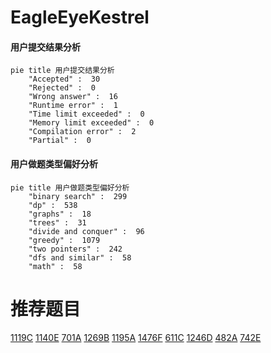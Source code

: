# EagleEyeKestrel

<!-- tabs:start -->



#### **用户提交结果分析**

```mermaid
pie title 用户提交结果分析
    "Accepted" :  30
    "Rejected" :  0
    "Wrong answer" :  16
    "Runtime error" :  1
    "Time limit exceeded" :  0
    "Memory limit exceeded" :  0
    "Compilation error" :  2
    "Partial" :  0
```

#### **用户做题类型偏好分析**

```mermaid
pie title 用户做题类型偏好分析
    "binary search" :  299
    "dp" :  538
    "graphs" :  18
    "trees" :  31
    "divide and conquer" :  96
    "greedy" :  1079
    "two pointers" :  242
    "dfs and similar" :  58
    "math" :  58
```



<!-- tabs:end -->
# 推荐题目
[1119C](https://codeforces.com/contest/1119/problem/C)
[1140E](https://codeforces.com/contest/1140/problem/E)
[701A](https://codeforces.com/contest/701/problem/A)
[1269B](https://codeforces.com/contest/1269/problem/B)
[1195A](https://codeforces.com/contest/1195/problem/A)
[1476F](https://codeforces.com/contest/1476/problem/F)
[611C](https://codeforces.com/contest/611/problem/C)
[1246D](https://codeforces.com/contest/1246/problem/D)
[482A](https://codeforces.com/contest/482/problem/A)
[742E](https://codeforces.com/contest/742/problem/E)
